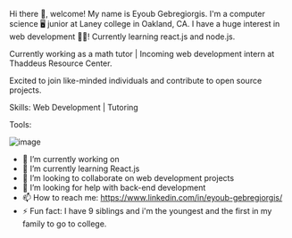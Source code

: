 Hi there 👋, welcome! My name is Eyoub Gebregiorgis. I'm a computer science 🖥️ junior at Laney college in Oakland, CA.
I have a huge interest in web development 👨‍💻! Currently learning react.js and node.js.

Currently working as a math tutor | Incoming web development intern at Thaddeus Resource Center.

Excited to join like-minded individuals and contribute to open source projects.

Skills:
Web Development | Tutoring

Tools:


![image](https://github.com/Eyoubt/Eyoubt/assets/94130126/b8695820-3b00-41f1-b89f-cf97c579f23c)


- 🔭 I’m currently working on 
- 🌱 I’m currently learning React.js
- 👯 I’m looking to collaborate on web development projects
- 🤔 I’m looking for help with back-end development
- 📫 How to reach me: https://www.linkedin.com/in/eyoub-gebregiorgis/
- ⚡ Fun fact: I have 9 siblings and i'm the youngest and the first in my family to go to college.

